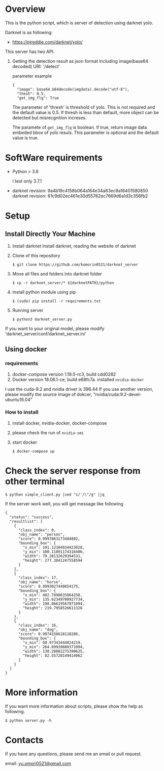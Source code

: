 # Overview
This is the python script, which is server of detection using darknet yolo.

Darknet is as following:
 - https://pjreddie.com/darknet/yolo/

This server has two API.

1. Getting the detection result as json format including image(base64 decoded)
    URI: '/detect'

    parameter example
    ```
    {
      "image": base64.b64decode(imgdata).decode("utf-8"),
      "thesh": 0.5,
      "get_img_flg": True
    ```

    The parameter of 'thresh' is threshold of yolo.
    This is not required and the default value is 0.5.
    If thresh is less than default, more object can be detected but misrecgnition increses.

    The paramete of `get_img_flg` is boolean.
    If true, return image data embeded bbox of yolo resuls.
    This parameter is optional and the default value is true.

# SoftWare requirements
- Python > 3.6

    I test only 3.7.1

- darknet revision: 9a4b19c4158b064a164e34a83ec8a16401580850
  darknet revision: 61c9d02ec461e30d55762ec7669d6a1d3c356fb2

# Setup
## Install Directly Your Machine
1. Install darknet
   Install darknet, reading the website of darknet

2. Clone of this repository

    `$ git clone https://github.com/komorin0521/darknet_server`

3. Move all files and folders into darknet folder

    `$ cp -r darknet_server/* ${darknetPATH}/python`

4. Install python module using pip

    `$ (sudo) pip install -r requirements.txt`

5. Running server

    `$ python3 darknet_server.py`


If you want to your original model,
please modify 'darknet_server/conf/darknet_server.ini'


## Using docker

### requirements
1. docker-compose version 1.19.0-rc3, build cdd0282
2. Docker version 18.06.1-ce, build e68fc7a. 
    installed `nvidia-docker`

I use the cuda-9.2 and nvidia driver is 396.44
If you use another version, please modify the source image of dokcer,
"nvidia/cuda:9.2-devel-ubuntu16.04"


### How to install
1. install docker, nvidia-docker, docker-compose
2. please check the run of `nvidia-smi`
3. start docker

   ```
   $ docker-compose up
   ```

# Check the server response from other terminal

```
$ python simple_client.py |sed "s/'/\"/g" |jq
```

If the server work well, you will get message like following

```
{
  "status": "success",
  "resultlist": [
    {
      "class_index": 0,
      "obj_name": "person",
      "score": 0.9997863173484802,
      "bounding_box": {
        "x_min": 191.12104034423828,
        "y_min": 100.11891174316406,
        "width": 79.28132629394531,
        "height": 277.3841247558594
      }
    },
    {
      "class_index": 17,
      "obj_name": "horse",
      "score": 0.9993027448654175,
      "bounding_box": {
        "x_min": 402.7898635864258,
        "y_min": 135.62349700927734,
        "width": 198.86619567871094,
        "height": 219.7958526611328
      }
    },
    {
      "class_index": 16,
      "obj_name": "dog",
      "score": 0.9974156618118286,
      "bounding_box": {
        "x_min": 60.97343444824219,
        "y_min": 264.89939880371094,
        "width": 138.28082275390625,
        "height": 82.55728149414062
      }
    }
  ]
}
```

# More information
If you want more information about scripts, please show the help as following.

`$ python server.py -h`

# Contacts
If you have any questions, please send me an email or pull request.

email: yu.omori0521@gmail.com
